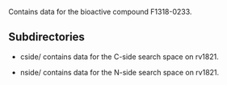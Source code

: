 Contains data for the bioactive compound F1318-0233.

## Subdirectories

- cside/ contains data for the C-side search space on rv1821.

- nside/ contains data for the N-side search space on rv1821.

